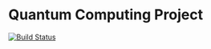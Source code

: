 # Quantum Computing Project

[![Build Status](https://travis-ci.com/peterbell10/QuantumComputing.svg?token=zaY34REqpumj7ELM4AiG&branch=master)](https://travis-ci.com/peterbell10/QuantumComputing)

